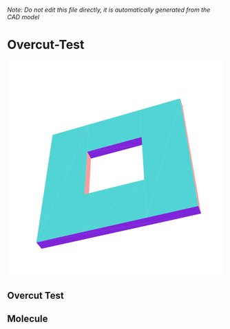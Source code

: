 ###### Note: Do not edit this file directly, it is automatically generated from the CAD model

# Overcut-Test

![](/project.svg)

## Overcut Test


## Molecule


